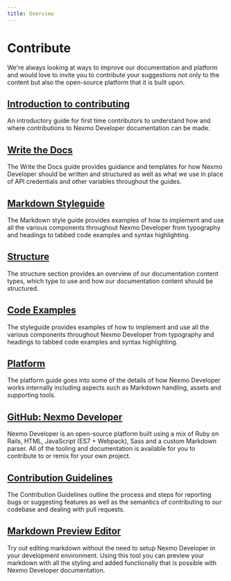 ```yaml
---
title: Overview
---
```


# Contribute

We're always looking at ways to improve our documentation and platform and would love to invite you to contribute your suggestions not only to the content but also the open-source platform that it is built upon.

## [Introduction to contributing](/contribute/guides/introduction)

An introductory guide for first time contributors to understand how and where contributions to Nexmo Developer documentation can be made.

## [Write the Docs](/contribute/guides/write-the-docs)

The Write the Docs guide provides guidance and templates for how Nexmo Developer should be written and structured as well as what we use in place of API credentials and other variables throughout the guides.

## [Markdown Styleguide](/contribute/guides/styleguide)

The Markdown style guide provides examples of how to implement and use all the various components throughout Nexmo Developer from typography and headings to tabbed code examples and syntax highlighting.

## [Structure](/contribute/structure/overview)

The structure section provides an overview of our documentation content types, which type to use and how our documentation content should be structured.

## [Code Examples](/contribute/guides/code-examples)

The styleguide provides examples of how to implement and use all the various components throughout Nexmo Developer from typography and headings to tabbed code examples and syntax highlighting.

## [Platform](/contribute/guides/platform)

The platform guide goes into some of the details of how Nexmo Developer works internally including aspects such as Markdown handling, assets and supporting tools.

## [GitHub: Nexmo Developer](https://github.com/nexmo/nexmo-developer)

Nexmo Developer is an open-source platform built using a mix of Ruby on Rails, HTML, JavaScript (ES7 + Webpack), Sass and a custom Markdown parser. All of the tooling and documentation is available for you to contribute to or remix for your own project.

## [Contribution Guidelines](https://github.com/nexmo/nexmo-developer)

The Contribution Guidelines outline the process and steps for reporting bugs or suggesting features as well as the semantics of contributing to our codebase and dealing with pull requests.

## [Markdown Preview Editor](/markdown)

Try out editing markdown without the need to setup Nexmo Developer in your development environment. Using this tool you can preview your markdown with all the styling and added functionally that is possible with Nexmo Developer documentation.
